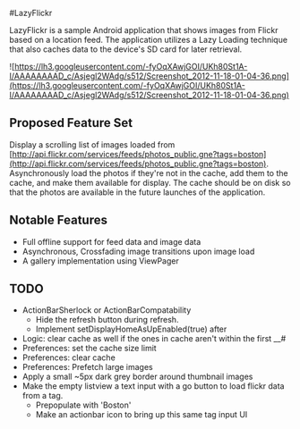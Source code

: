 #LazyFlickrLazyFlickr is a sample Android application that shows images from Flickr based on a location feed.  The application utilizes a Lazy Loading technique that also caches data to the device's SD card for later retrieval.![https://lh3.googleusercontent.com/-fyOqXAwjGOI/UKh80St1A-I/AAAAAAAAD_c/Asjegl2WAdg/s512/Screenshot_2012-11-18-01-04-36.png](https://lh3.googleusercontent.com/-fyOqXAwjGOI/UKh80St1A-I/AAAAAAAAD_c/Asjegl2WAdg/s512/Screenshot_2012-11-18-01-04-36.png)## Proposed Feature SetDisplay a scrolling list of images loaded from [http://api.flickr.com/services/feeds/photos_public.gne?tags=boston](http://api.flickr.com/services/feeds/photos_public.gne?tags=boston).  Asynchronously load the photos if they're not in the cache, add them to the cache, and make them available for display.  The cache should be on disk so that the photos are available in the future launches of the application.## Notable Features - Full offline support for feed data and image data - Asynchronous, Crossfading image transitions upon image load - A gallery implementation using ViewPager## TODO - ActionBarSherlock or ActionBarCompatability     - Hide the refresh button during refresh.     - Implement setDisplayHomeAsUpEnabled(true) after - Logic: clear cache as well if the ones in cache aren't within the first __# - Preferences: set the cache size limit - Preferences: clear cache - Preferences: Prefetch large images - Apply a small ~5px dark grey border around thumbnail images - Make the empty listview a text input with a go button to load flickr data from a tag.    - Prepopulate with 'Boston'    - Make an actionbar icon to bring up this same tag input UI